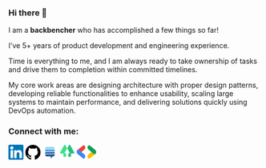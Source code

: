 ### Hi there 👋

I am a **backbencher** who has accomplished a few things so far!

I've 5+ years of product development and engineering experience.

Time is everything to me, and I am always ready to take ownership of tasks and drive them to completion within committed timelines.

My core work areas are designing architecture with proper design patterns, developing reliable functionalities to enhance usability, scaling large systems to maintain performance, and delivering solutions quickly using DevOps automation.


### Connect with me:
[<img src="assets/icons/linkedin.svg" alt="LinkedIn" width="30px"/>](https://www.linkedin.com/in/handsomecoder)
[<img src="assets/icons/github.svg" alt="GitHub" width="30px"/>](https://github.com/HandsomeCoder)
[<img src="assets/icons/stackexchange.svg" alt="Stack Exchange" width="30px"/>](https://stackexchange.com/users/8561300/handsomecoder?tab=accounts)
[<img src="assets/icons/linktree.svg" alt="LinkTree" width="30px"/>](https://linktr.ee/handsomecoder)
[<img src="assets/icons/gdg.svg" alt="Google Developer" width="40px" height="30px"/>](https://g.dev/hm_shah)
